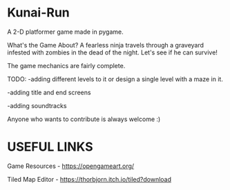 # Kunai-Run
A 2-D platformer game made in pygame.

What's the Game About?
A fearless ninja travels through a graveyard infested with zombies in the dead of the night. Let's see if he can survive! 

The game mechanics are fairly complete.

TODO:
-adding different levels to it or design a single level with a maze in it.

-adding title and end screens

-adding soundtracks

Anyone who wants to contribute is always welcome :)

# USEFUL LINKS
Game Resources - https://opengameart.org/

Tiled Map Editor - https://thorbjorn.itch.io/tiled?download

